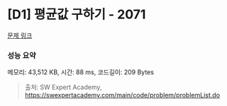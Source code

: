 # [D1] 평균값 구하기 - 2071 

[문제 링크](https://swexpertacademy.com/main/code/problem/problemDetail.do?contestProbId=AV5QRnJqA5cDFAUq) 

### 성능 요약

메모리: 43,512 KB, 시간: 88 ms, 코드길이: 209 Bytes



> 출처: SW Expert Academy, https://swexpertacademy.com/main/code/problem/problemList.do